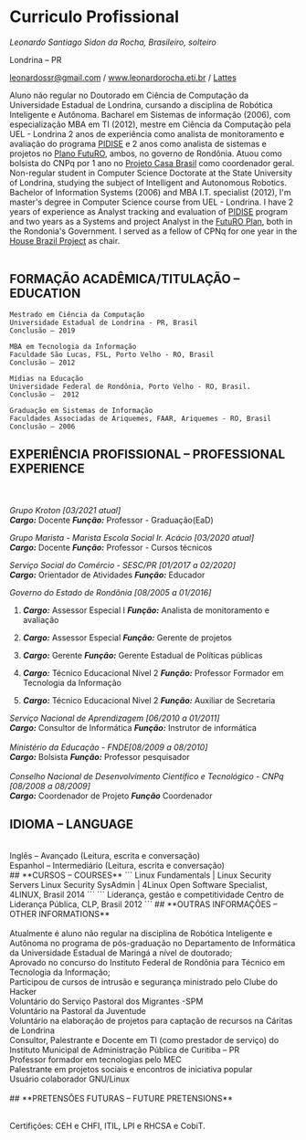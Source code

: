 # Curriculo Profissional

*Leonardo Santiago Sidon da Rocha, Brasileiro, solteiro*

Londrina – PR

leonardossr@gmail.com / www.leonardorocha.eti.br / [Lattes](http://lattes.cnpq.br/6834708558345857)


Aluno não regular no Doutorado em Ciência de Computação da Universidade Estadual de Londrina, cursando a disciplina de Robótica Inteligente e Autônoma. Bacharel em Sistemas de informação (2006), com especialização MBA em TI (2012), mestre em Ciência da Computação pela UEL - Londrina 2 anos de experiência como analista de monitoramento e avaliação do programa [PIDISE](http://www.bndes.gov.br/SiteBNDES/bndes/bndes_pt/Institucional/Sala_de_Imprensa/Noticias/2012/todas/20120927_rondonia.html) e 2 anos como analista de sistemas e projetos no [Plano FutuRO](http://www.rondonia.ro.gov.br/seas/institucional/plano-futuro/sobre-o-plano-futuro/), ambos, no governo de Rondônia. Atuou como bolsista do CNPq por 1 ano no [Projeto Casa Brasil](https://pt.wikipedia.org/wiki/Projeto_Casa_Brasil) como coordenador geral.
<br/>
Non-regular student in Computer Science Doctorate at the State University of Londrina, studying the subject of Intelligent and Autonomous Robotics. Bachelor of Information Systems (2006) and MBA I.T. specialist (2012), I'm master's degree in Computer Science course from UEL - Londrina. I have 2 years of experience as Analyst tracking and evaluation of [PIDISE](http://www.bndes.gov.br/SiteBNDES/bndes/bndes_pt/Institucional/Sala_de_Imprensa/Noticias/2012/todas/20120927_rondonia.html) program and two years as a Systems and project Analyst in the [FutuRO Plan](http://www.rondonia.ro.gov.br/seas/institucional/plano-futuro/sobre-o-plano-futuro/), both in the Rondonia's Government. I served as a fellow of CPNq for  one year in the [House Brazil Project](https://pt.wikipedia.org/wiki/Projeto_Casa_Brasil) as chair.
<br/><br/>
## **FORMAÇÃO ACADÊMICA/TITULAÇÃO – EDUCATION**

```
Mestrado em Ciência da Computação
Universidade Estadual de Londrina - PR, Brasil
Conclusão – 2019
```

```
MBA em Tecnologia da Informação
Faculdade São Lucas, FSL, Porto Velho - RO, Brasil
Conclusão – 2012
```

```
Mídias na Educação
Universidade Federal de Rondônia, Porto Velho - RO, Brasil.
Conclusão –  2012
```

```
Graduação em Sistemas de Informação
Faculdades Associadas de Ariquemes, FAAR, Ariquemes - RO, Brasil
Conclusão – 2006
```

## **EXPERIÊNCIA PROFISSIONAL – PROFESSIONAL EXPERIENCE**
<br/><br/>
*Grupo Kroton [03/2021 atual]*<br/>
***Cargo:*** Docente
***Função:*** Professor - Graduação(EaD)<br/>

*Grupo Marista - Marista Escola Social Ir. Acácio [03/2020 atual]*<br/>
***Cargo:*** Docente
***Função:*** Professor - Cursos técnicos<br/>

*Serviço Social do Comércio - SESC/PR [01/2017 a 02/2020]*<br/>
***Cargo:*** Orientador de Atividades
***Função:*** Educador<br/>

*Governo do Estado de Rondônia [08/2005 a 01/2016]*<br/>

1. ***Cargo:*** Assessor Especial I
  ***Função:***  Analista de monitoramento e avaliação<br/>

2. ***Cargo:*** Assessor Especial
  ***Função:***  Gerente de projetos<br/>

3. ***Cargo:*** Gerente
  ***Função:***  Gerente Estadual de Políticas públicas<br/>

4. ***Cargo:*** Técnico Educacional Nível 2
  ***Função:***  Professor Formador em Tecnologia da Informação<br/>

5. ***Cargo:*** Técnico Educacional Nível 2
  ***Função:***  Auxiliar de Secretaria<br/>

*Serviço Nacional de Aprendizagem [06/2010 a 01/2011]*<br/>
***Cargo:*** Consultor de Informática
***Função:*** Instrutor de informática<br/>
<br/>
*Ministério da Educação - FNDE[08/2009 a 08/2010]*<br/>
***Cargo:*** Bolsista
***Função:***  Professor pesquisador<br/>
<br/>
*Conselho Nacional de Desenvolvimento Científico e Tecnológico - CNPq [08/2008 a 08/2009]*<br/>
***Cargo:*** Coordenador de Projeto
***Função*** Coordenador<br/>

## **IDIOMA – LANGUAGE**
<br/>
Inglês – Avançado (Leitura, escrita e conversação)
<br/>
Espanhol – Intermediário (Leitura, escrita e conversação)
<br/>
## **CURSOS  – COURSES**
```
Linux Fundamentals | Linux Security Servers 
Linux Security SysAdmin | 4Linux Open Software Specialist, 4LINUX, Brasil
2014
```
```
Liderança, gestão e competitividade
Centro de Liderança Pública, CLP, Brasil
2012
```
## **OUTRAS INFORMAÇÕES – OTHER INFORMATIONS**<br/>
<br/>
Atualmente é aluno não regular na disciplina de Robótica Inteligente e Autônoma no programa de pós-graduação no Departamento de Informática da Universidade Estadual de Maringá a nível de doutorado;<br/>
Aprovado no concurso do Instituto Federal de Rondônia para Técnico em Tecnologia da Informação;<br/>
Participou de cursos de intrusão e segurança ministrado pelo Clube do Hacker <br/>
Voluntário do Serviço Pastoral dos Migrantes -SPM <br/>
Voluntário na Pastoral da Juventude <br/>
Voluntário na elaboração de projetos para captação de recursos na Cáritas de Londrina <br/>
Consultor, Palestrante e Docente em TI (como prestador de serviço) do Instituto Municipal de Administração Pública de Curitiba – PR <br/>
Professor formador em tecnologias pelo MEC <br/>
Palestrante em projetos sociais e encontros de iniciativa popular <br/>
Usuário colaborador GNU/Linux<br/>
<br/>
## **PRETENSÕES FUTURAS – FUTURE PRETENSIONS**<br/><br/>

Certifições: CEH e CHFI, ITIL, LPI e RHCSA e CobiT.
